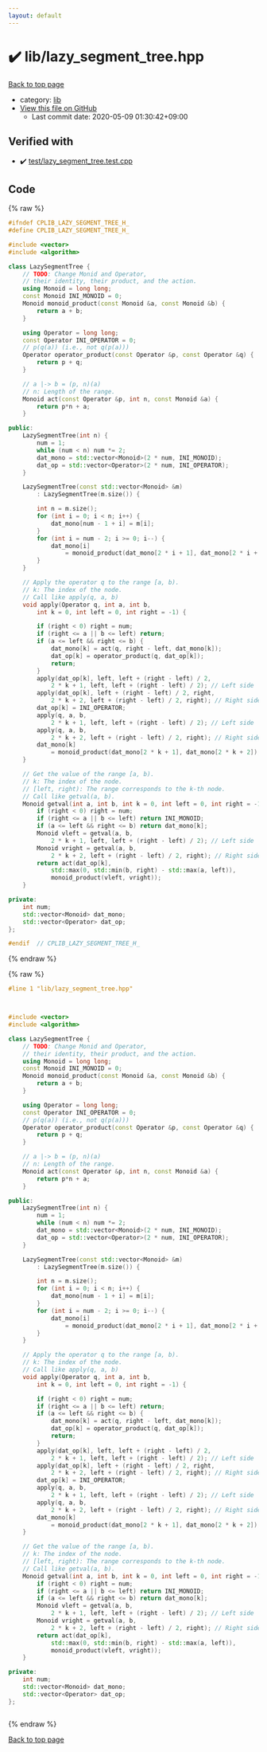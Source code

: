 ```yaml
---
layout: default
---
```


<!-- mathjax config similar to math.stackexchange -->
<script type="text/javascript" async
  src="https://cdnjs.cloudflare.com/ajax/libs/mathjax/2.7.5/MathJax.js?config=TeX-MML-AM_CHTML">
</script>
<script type="text/x-mathjax-config">
  MathJax.Hub.Config({
    TeX: { equationNumbers: { autoNumber: "AMS" }},
    tex2jax: {
      inlineMath: [ ['$','$'] ],
      processEscapes: true
    },
    "HTML-CSS": { matchFontHeight: false },
    displayAlign: "left",
    displayIndent: "2em"
  });
</script>

<script type="text/javascript" src="https://cdnjs.cloudflare.com/ajax/libs/jquery/3.4.1/jquery.min.js"></script>
<script src="https://cdn.jsdelivr.net/npm/jquery-balloon-js@1.1.2/jquery.balloon.min.js" integrity="sha256-ZEYs9VrgAeNuPvs15E39OsyOJaIkXEEt10fzxJ20+2I=" crossorigin="anonymous"></script>
<script type="text/javascript" src="../../assets/js/copy-button.js"></script>
<link rel="stylesheet" href="../../assets/css/copy-button.css" />


# :heavy_check_mark: lib/lazy_segment_tree.hpp

<a href="../../index.html">Back to top page</a>

* category: <a href="../../index.html#e8acc63b1e238f3255c900eed37254b8">lib</a>
* <a href="{{ site.github.repository_url }}/blob/master/lib/lazy_segment_tree.hpp">View this file on GitHub</a>
    - Last commit date: 2020-05-09 01:30:42+09:00




## Verified with

* :heavy_check_mark: <a href="../../verify/test/lazy_segment_tree.test.cpp.html">test/lazy_segment_tree.test.cpp</a>


## Code

<a id="unbundled"></a>
{% raw %}
```cpp
#ifndef CPLIB_LAZY_SEGMENT_TREE_H_
#define CPLIB_LAZY_SEGMENT_TREE_H_

#include <vector>
#include <algorithm>

class LazySegmentTree {
    // TODO: Change Monid and Operator,
    // their identity, their product, and the action.
    using Monoid = long long;
    const Monoid INI_MONOID = 0;
    Monoid monoid_product(const Monoid &a, const Monoid &b) {
        return a + b;
    }

    using Operator = long long;
    const Operator INI_OPERATOR = 0;
    // p(q(a)) (i.e., not q(p(a)))
    Operator operator_product(const Operator &p, const Operator &q) {
        return p + q;
    }

    // a |-> b = (p, n)(a)
    // n: Length of the range.
    Monoid act(const Operator &p, int n, const Monoid &a) {
        return p*n + a;
    }

public:
    LazySegmentTree(int n) {
        num = 1;
        while (num < n) num *= 2;
        dat_mono = std::vector<Monoid>(2 * num, INI_MONOID);
        dat_op = std::vector<Operator>(2 * num, INI_OPERATOR);
    }

    LazySegmentTree(const std::vector<Monoid> &m)
        : LazySegmentTree(m.size()) {

        int n = m.size();
        for (int i = 0; i < n; i++) {
            dat_mono[num - 1 + i] = m[i];
        }
        for (int i = num - 2; i >= 0; i--) {
            dat_mono[i]
                = monoid_product(dat_mono[2 * i + 1], dat_mono[2 * i + 2]);
        }
    }

    // Apply the operator q to the range [a, b).
    // k: The index of the node.
    // Call like apply(q, a, b)
    void apply(Operator q, int a, int b,
        int k = 0, int left = 0, int right = -1) {

        if (right < 0) right = num;
        if (right <= a || b <= left) return;
        if (a <= left && right <= b) {
            dat_mono[k] = act(q, right - left, dat_mono[k]);
            dat_op[k] = operator_product(q, dat_op[k]);
            return;
        }
        apply(dat_op[k], left, left + (right - left) / 2,
            2 * k + 1, left, left + (right - left) / 2); // Left side
        apply(dat_op[k], left + (right - left) / 2, right,
            2 * k + 2, left + (right - left) / 2, right); // Right side
        dat_op[k] = INI_OPERATOR;
        apply(q, a, b,
            2 * k + 1, left, left + (right - left) / 2); // Left side
        apply(q, a, b,
            2 * k + 2, left + (right - left) / 2, right); // Right side
        dat_mono[k]
            = monoid_product(dat_mono[2 * k + 1], dat_mono[2 * k + 2]);
    }

    // Get the value of the range [a, b).
    // k: The index of the node.
    // [left, right): The range corresponds to the k-th node.
    // Call like getval(a, b).
    Monoid getval(int a, int b, int k = 0, int left = 0, int right = -1) {
        if (right < 0) right = num;
        if (right <= a || b <= left) return INI_MONOID;
        if (a <= left && right <= b) return dat_mono[k];
        Monoid vleft = getval(a, b,
            2 * k + 1, left, left + (right - left) / 2); // Left side
        Monoid vright = getval(a, b,
            2 * k + 2, left + (right - left) / 2, right); // Right side
        return act(dat_op[k],
            std::max(0, std::min(b, right) - std::max(a, left)),
            monoid_product(vleft, vright));
    }

private:
    int num;
    std::vector<Monoid> dat_mono;
    std::vector<Operator> dat_op;
};

#endif  // CPLIB_LAZY_SEGMENT_TREE_H_

```
{% endraw %}

<a id="bundled"></a>
{% raw %}
```cpp
#line 1 "lib/lazy_segment_tree.hpp"



#include <vector>
#include <algorithm>

class LazySegmentTree {
    // TODO: Change Monid and Operator,
    // their identity, their product, and the action.
    using Monoid = long long;
    const Monoid INI_MONOID = 0;
    Monoid monoid_product(const Monoid &a, const Monoid &b) {
        return a + b;
    }

    using Operator = long long;
    const Operator INI_OPERATOR = 0;
    // p(q(a)) (i.e., not q(p(a)))
    Operator operator_product(const Operator &p, const Operator &q) {
        return p + q;
    }

    // a |-> b = (p, n)(a)
    // n: Length of the range.
    Monoid act(const Operator &p, int n, const Monoid &a) {
        return p*n + a;
    }

public:
    LazySegmentTree(int n) {
        num = 1;
        while (num < n) num *= 2;
        dat_mono = std::vector<Monoid>(2 * num, INI_MONOID);
        dat_op = std::vector<Operator>(2 * num, INI_OPERATOR);
    }

    LazySegmentTree(const std::vector<Monoid> &m)
        : LazySegmentTree(m.size()) {

        int n = m.size();
        for (int i = 0; i < n; i++) {
            dat_mono[num - 1 + i] = m[i];
        }
        for (int i = num - 2; i >= 0; i--) {
            dat_mono[i]
                = monoid_product(dat_mono[2 * i + 1], dat_mono[2 * i + 2]);
        }
    }

    // Apply the operator q to the range [a, b).
    // k: The index of the node.
    // Call like apply(q, a, b)
    void apply(Operator q, int a, int b,
        int k = 0, int left = 0, int right = -1) {

        if (right < 0) right = num;
        if (right <= a || b <= left) return;
        if (a <= left && right <= b) {
            dat_mono[k] = act(q, right - left, dat_mono[k]);
            dat_op[k] = operator_product(q, dat_op[k]);
            return;
        }
        apply(dat_op[k], left, left + (right - left) / 2,
            2 * k + 1, left, left + (right - left) / 2); // Left side
        apply(dat_op[k], left + (right - left) / 2, right,
            2 * k + 2, left + (right - left) / 2, right); // Right side
        dat_op[k] = INI_OPERATOR;
        apply(q, a, b,
            2 * k + 1, left, left + (right - left) / 2); // Left side
        apply(q, a, b,
            2 * k + 2, left + (right - left) / 2, right); // Right side
        dat_mono[k]
            = monoid_product(dat_mono[2 * k + 1], dat_mono[2 * k + 2]);
    }

    // Get the value of the range [a, b).
    // k: The index of the node.
    // [left, right): The range corresponds to the k-th node.
    // Call like getval(a, b).
    Monoid getval(int a, int b, int k = 0, int left = 0, int right = -1) {
        if (right < 0) right = num;
        if (right <= a || b <= left) return INI_MONOID;
        if (a <= left && right <= b) return dat_mono[k];
        Monoid vleft = getval(a, b,
            2 * k + 1, left, left + (right - left) / 2); // Left side
        Monoid vright = getval(a, b,
            2 * k + 2, left + (right - left) / 2, right); // Right side
        return act(dat_op[k],
            std::max(0, std::min(b, right) - std::max(a, left)),
            monoid_product(vleft, vright));
    }

private:
    int num;
    std::vector<Monoid> dat_mono;
    std::vector<Operator> dat_op;
};



```
{% endraw %}

<a href="../../index.html">Back to top page</a>

